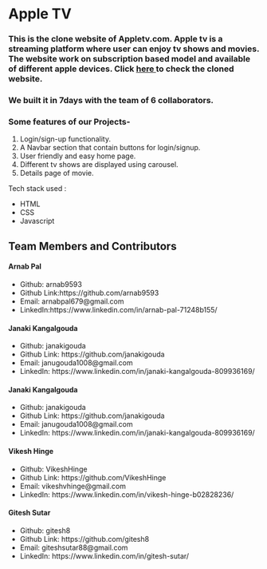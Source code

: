 <html>
<h1>
Apple TV </h1>

<h3>
  This is the clone website of Appletv.com. Apple tv is a streaming platform where user can enjoy tv shows and movies. The website work on subscription based model and available of different apple devices. Click <a href="https://lucent-parfait-62c9f0.netlify.app/"> here </a> to check the cloned website.
</h3>

<h3> We built it in 7days with the team of 6 collaborators.</h3>

<h3> Some features of our Projects-</h3>
<ol>
  <li>Login/sign-up functionality.</li>
  <li>A Navbar section that contain buttons for login/signup.</li>
  <li>User friendly and easy home page.</li>
  <li>Different tv shows are displayed using carousel.</li>
  <li>Details page of movie.</li>
</ol>

<p>Tech stack used :</p>
<ul>
  <li>HTML</li>
  <li>CSS</li>
  <li>Javascript</li>
</ul>

<h2>Team Members and Contributors</h2>

<h4>Arnab Pal</h4>
<ul>
  <li>Github: arnab9593</li>
  <li>Github Link:https://github.com/arnab9593</li>
  <li>Email: arnabpal679@gmail.com</li>
  <li>LinkedIn:https://www.linkedin.com/in/arnab-pal-71248b155/</li>
</ul>

<h4>Janaki Kangalgouda </h4>
<ul>
  <li>Github: janakigouda</li>
  <li>Github Link: https://github.com/janakigouda</li>
  <li>Email: janugouda1008@gmail.com</li>
  <li>LinkedIn: https://www.linkedin.com/in/janaki-kangalgouda-809936169/</li>
</ul>

<h4>Janaki Kangalgouda </h4>
<ul>
  <li>Github: janakigouda</li>
  <li>Github Link: https://github.com/janakigouda</li>
  <li>Email: janugouda1008@gmail.com</li>
  <li>LinkedIn: https://www.linkedin.com/in/janaki-kangalgouda-809936169/</li>
</ul>

 <h4>Vikesh Hinge</h4>
<ul>
  <li>Github: VikeshHinge </li>
  <li>Github Link: https://github.com/VikeshHinge</li>
  <li>Email: vikeshvhinge@gmail.com</li>
  <li>LinkedIn: https://www.linkedin.com/in/vikesh-hinge-b02828236/</li>
</ul>
  
 <h4>Gitesh Sutar</h4>
<ul>
  <li>Github: gitesh8 </li>
  <li>Github Link: https://github.com/gitesh8</li>
  <li>Email: giteshsutar88@gmail.com</li>
  <li>LinkedIn: https://www.linkedin.com/in/gitesh-sutar/</li>
</ul>
